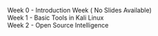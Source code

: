 Week 0 - Introduction Week ( No Slides Available) \
Week 1 - Basic Tools in Kali Linux \
Week 2 - Open Source Intelligence 
